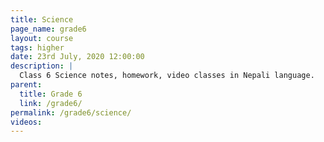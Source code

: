 ```yaml
---
title: Science
page_name: grade6
layout: course
tags: higher
date: 23rd July, 2020 12:00:00
description: |
  Class 6 Science notes, homework, video classes in Nepali language.
parent:
  title: Grade 6
  link: /grade6/
permalink: /grade6/science/
videos:
---
```

